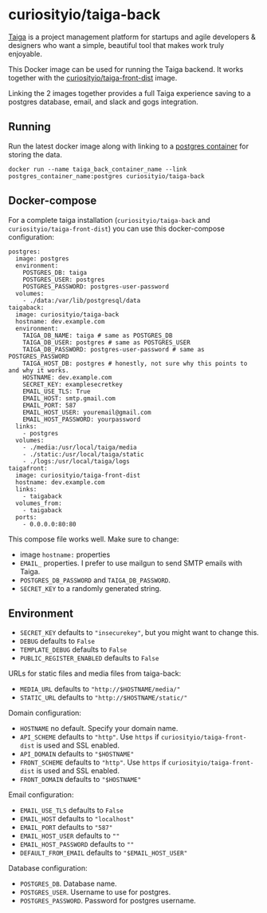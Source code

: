 # curiosityio/taiga-back

[Taiga](https://taiga.io/) is a project management platform for startups and agile developers & designers who want a simple, beautiful tool that makes work truly enjoyable.

This Docker image can be used for running the Taiga backend. It works together with the [curiosityio/taiga-front-dist](https://registry.hub.docker.com/r/curiosityio/taiga-front-dist/) image. 

Linking the 2 images together provides a full Taiga experience saving to a postgres database, email, and slack and gogs integration. 

## Running

Run the latest docker image along with linking to a [postgres container](https://registry.hub.docker.com/_/postgres/) for storing the data.

```
docker run --name taiga_back_container_name --link postgres_container_name:postgres curiosityio/taiga-back
```

## Docker-compose

For a complete taiga installation (``curiosityio/taiga-back`` and ``curiosityio/taiga-front-dist``) you can use this docker-compose configuration:

```
postgres:
  image: postgres
  environment:
    POSTGRES_DB: taiga
    POSTGRES_USER: postgres
    POSTGRES_PASSWORD: postgres-user-password
  volumes:
    - ./data:/var/lib/postgresql/data
taigaback:
  image: curiosityio/taiga-back
  hostname: dev.example.com
  environment:
    TAIGA_DB_NAME: taiga # same as POSTGRES_DB
    TAIGA_DB_USER: postgres # same as POSTGRES_USER
    TAIGA_DB_PASSWORD: postgres-user-password # same as POSTGRES_PASSWORD
    TAIGA_HOST_DB: postgres # honestly, not sure why this points to and why it works.
    HOSTNAME: dev.example.com
    SECRET_KEY: examplesecretkey
    EMAIL_USE_TLS: True
    EMAIL_HOST: smtp.gmail.com
    EMAIL_PORT: 587
    EMAIL_HOST_USER: youremail@gmail.com
    EMAIL_HOST_PASSWORD: yourpassword
  links:
    - postgres
  volumes:
    - ./media:/usr/local/taiga/media
    - ./static:/usr/local/taiga/static
    - ./logs:/usr/local/taiga/logs
taigafront:
  image: curiosityio/taiga-front-dist
  hostname: dev.example.com
  links:
    - taigaback
  volumes_from:
    - taigaback
  ports:
    - 0.0.0.0:80:80
```

This compose file works well. Make sure to change:

* image `hostname:` properties
* `EMAIL_` properties. I prefer to use mailgun to send SMTP emails with Taiga.
* `POSTGRES_DB_PASSWORD` and `TAIGA_DB_PASSWORD`. 
* `SECRET_KEY` to a randomly generated string. 

## Environment

* ``SECRET_KEY`` defaults to ``"insecurekey"``, but you might want to change this.
* ``DEBUG`` defaults to ``False``
* ``TEMPLATE_DEBUG`` defaults to ``False``
* ``PUBLIC_REGISTER_ENABLED`` defaults to ``False``

URLs for static files and media files from taiga-back:

* ``MEDIA_URL`` defaults to ``"http://$HOSTNAME/media/"``
* ``STATIC_URL`` defaults to ``"http://$HOSTNAME/static/"``

Domain configuration:

* ``HOSTNAME`` no default. Specify your domain name. 
* ``API_SCHEME`` defaults to ``"http"``. Use ``https`` if ``curiosityio/taiga-front-dist`` is used and SSL enabled.
* ``API_DOMAIN`` defaults to ``"$HOSTNAME"``
* ``FRONT_SCHEME`` defaults to ``"http"``. Use ``https`` if ``curiosityio/taiga-front-dist`` is used and SSL enabled.
* ``FRONT_DOMAIN`` defaults to ``"$HOSTNAME"``

Email configuration:

* ``EMAIL_USE_TLS`` defaults to ``False``
* ``EMAIL_HOST`` defaults to ``"localhost"``
* ``EMAIL_PORT`` defaults to ``"587"``
* ``EMAIL_HOST_USER`` defaults to ``""``
* ``EMAIL_HOST_PASSWORD`` defaults to ``""``
* ``DEFAULT_FROM_EMAIL`` defaults to ``"$EMAIL_HOST_USER"``

Database configuration:

* ``POSTGRES_DB``. Database name. 
* ``POSTGRES_USER``. Username to use for postgres. 
* ``POSTGRES_PASSWORD``. Password for postgres username. 

